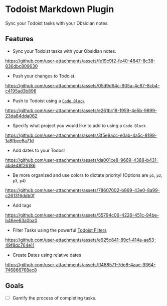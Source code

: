 # Todoist Markdown Plugin

Sync your Todoist tasks with your Obsidian notes.

## Features

- Sync your Todoist tasks with your Obsidian notes.

https://github.com/user-attachments/assets/fe19c9f2-fe40-4847-8c38-836dbc809630

- Push your changes to Todoist.

https://github.com/user-attachments/assets/05d9d64c-905a-4c87-8cb4-c4195ad3b898

- Push to Todoist using a [`Code Block`](https://docs.obsidian.md/Plugins/Editor/Markdown+post+processing#Post-process+Markdown+code+blocks)

https://github.com/user-attachments/assets/e261bc18-1959-4e5b-9899-23da84dda062

- Specify what project you would like to add to using a `Code Block`

https://github.com/user-attachments/assets/3f5e9acc-e0ab-4a5c-8199-1a8fbce6a71d

- Add dates to your Todos!

https://github.com/user-attachments/assets/da001ce8-9669-4388-b431-abde48f26186

- Be more organized and use colors to dictate priority! (Options are `p1`, `p2`, `p3`, `p4`)

https://github.com/user-attachments/assets/78607002-b869-43e0-8a99-c261316ddb0f

- Add tags

https://github.com/user-attachments/assets/55794c06-4226-451c-94be-b46ee63a0ba0

- Filter Tasks using the powerful [Todoist Filters](https://todoist.com/help/articles/introduction-to-filters-V98wIH#introduction)

https://github.com/user-attachments/assets/e925c841-89cf-414a-aa53-49f8dc764e11

- Create Dates using relative dates

https://github.com/user-attachments/assets/ff488571-7de8-4aae-9364-746866768ec8

## Goals

- [ ] Gamify the process of completing tasks.
